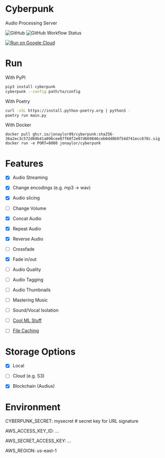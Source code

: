 
# Cyberpunk

Audio Processing Server

![GitHub](https://img.shields.io/github/license/jonaylor89/cyberpunk?logo=MIT) ![GitHub Workflow Status](https://img.shields.io/github/workflow/status/jonaylor89/cyberpunk/Docker)

[![Run on Google Cloud](https://deploy.cloud.run/button.svg)](https://deploy.cloud.run?git_repo=https://github.com/jonaylor89/cyberpunk)

# Run

With PyPI
```sh
pip3 install cyberpunk
cyberpunk --config path/to/config
```

With Poetry
```sh
curl -sSL https://install.python-poetry.org | python3 -
poetry run main.py
```

With Docker
```
docker pull ghcr.io/jonaylor89/cyberpunk:sha256-36a2ec3c572d69b41a096cee07f60f2e07d669846ceb0dd8b9f54d741ecc678c.sig
docker run -e PORT=8080 jonaylor/cyberpunk
```


# Features

- [x] Audio Streaming

- [x] Change encodings (e.g. mp3 -> wav)
- [x] Audio slicing
- [ ] Change Volume
- [x] Concat Audio
- [x] Repeat Audio
- [x] Reverse Audio
- [ ] Crossfade
- [x] Fade in/out
- [ ] Audio Quality
- [ ] Audio Tagging
- [ ] Audio Thumbnails
- [ ] Mastering Music

- [ ] Sound/Vocal Isolation

- [ ] [Cool ML Stuff](https://github.com/spotify/pedalboard)

- [ ] [File Caching](https://gist.github.com/ruanbekker/75d98a0d5cab5d6a562c70b4be5ba86d)

# Storage Options

- [x] Local
- [ ] Cloud (e.g. S3)
- [x] Blockchain (Audius)


# Environment

CYBERPUNK_SECRET: mysecret # secret key for URL signature

AWS_ACCESS_KEY_ID: ...

AWS_SECRET_ACCESS_KEY: ...

AWS_REGION: us-east-1